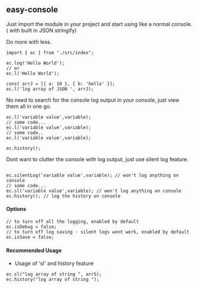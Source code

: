 ## easy-console

Just import the module in your project and start using like a normal console. ( with built in JSON stringify)

Do more with less.

```
import { ec } from "./src/index";

ec.log('Hello World');
// or
ec.l('Hello World');

const arrJ = [{ a: 10 }, { b: 'hello' }];
ec.l('log array of JSON ', arrJ);
```

No need to search for the console log output in your console, just view them all in one go.

```
ec.l('variable value',variable);
// some code...
ec.l('variable value',variable);
// some code..
ec.l('variable value',variable);

ec.history();
```

Dont want to clutter the console with log output, just use silent log feature.

```

ec.silentLog('variable value',variable); // won't log anything on console
// some code...
ec.sl('variable value',variable); // won't log anything on console
ec.history(); // log the history on console

```

#### Options

```
// to turn off all the logging, enabled by default
ec.isDebug = false;
// to turn off log saving - silent logs wont work, enabled by default
ec.isSave = false;
```
#### Recommended Usage

- Usage of 'sl' and history feature
```
ec.sl("log array of string ", arrS);
ec.history("log array of string ");
```